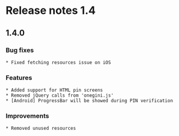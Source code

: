 # Release notes 1.4

## 1.4.0 

### Bug fixes
    * Fixed fetching resources issue on iOS

### Features
    * Added support for HTML pin screens
    * Removed jQuery calls from 'onegini.js'
    * [Android] ProgressBar will be showed during PIN verification

### Improvements
    * Removed unused resources


